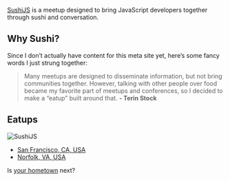 [SushiJS](http://www.sushijs.org) is a meetup designed to bring JavaScript developers together through sushi and conversation.

## Why Sushi?

Since I don’t actually have content for this meta site yet, here’s some fancy words I just strung together:

> Many meetups are designed to disseminate information, but not bring communities together. However, talking with other people over food became my favorite part of meetups and conferences, so I decided to make a “eatup” built around that.
> **- Terin Stock**

## Eatups

![SushiJS](//www.gravatar.com/avatar/d32635f156e30c2f863ec95af93aef18?s=200)

* [San Francisco, CA, USA](https://github.com/sushijs/san-francisco-ca-usa)
* [Norfolk, VA, USA](https://github.com/sushijs/norfolk-va-usa)

Is [your hometown](https://github.com/sushijs/meta/issues/new) next?
